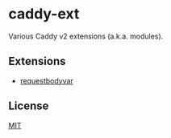 # caddy-ext

Various Caddy v2 extensions (a.k.a. modules).


## Extensions

- [requestbodyvar](requestbodyvar)


## License

[MIT](LICENSE)
